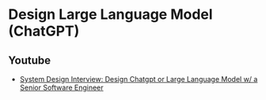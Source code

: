 # Design Large Language Model (ChatGPT)


## Youtube

- [System Design Interview: Design Chatgpt or Large Language Model w/ a Senior Software Engineer](https://www.youtube.com/watch?v=YLtOGnaczKg)
